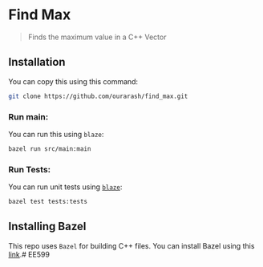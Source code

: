 # Find Max
> Finds the maximum value in a C++ Vector

## Installation

You can copy this using this command:

```bash
git clone https://github.com/ourarash/find_max.git
```

### Run main:

You can run this using `blaze`:

```bash
bazel run src/main:main
```

### Run Tests:
You can run unit tests using [`blaze`](#installing-bazel):

```bash
bazel test tests:tests
```

## Installing Bazel
This repo uses `Bazel` for building C++ files.
You can install Bazel using this [link](https://docs.bazel.build/versions/master/install.html).# EE599
